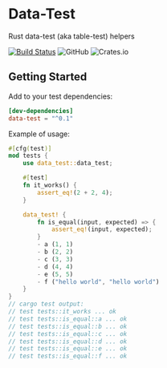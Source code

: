 # Data-Test

Rust data-test (aka table-test) helpers

[![Build Status](https://travis-ci.com/jhg/data-test-rs.svg?branch=master)](https://travis-ci.com/jhg/data-test-rs)
![GitHub](https://img.shields.io/github/license/jhg/data-test-rs)
![Crates.io](https://img.shields.io/crates/v/data-test)

## Getting Started

Add to your test dependencies:

```toml
[dev-dependencies]
data-test = "^0.1"
```

Example of usage:

```rust
#[cfg(test)]
mod tests {
    use data_test::data_test;

    #[test]
    fn it_works() {
        assert_eq!(2 + 2, 4);
    }

    data_test! {
        fn is_equal(input, expected) => {
            assert_eq!(input, expected);
        }
        - a (1, 1)
        - b (2, 2)
        - c (3, 3)
        - d (4, 4)
        - e (5, 5)
        - f ("hello world", "hello world")
    }
}
// cargo test output:
// test tests::it_works ... ok
// test tests::is_equal::a ... ok
// test tests::is_equal::b ... ok
// test tests::is_equal::c ... ok
// test tests::is_equal::d ... ok
// test tests::is_equal::e ... ok
// test tests::is_equal::f ... ok
```
